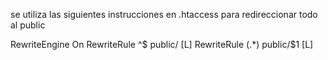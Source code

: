 se utiliza las siguientes instrucciones en .htaccess
para redireccionar todo al public

<IfModule mod_rewrite.c>
  RewriteEngine On
  RewriteRule  ^$ public/ [L]
  RewriteRule  (.*) public/$1 [L]
</IfModule>

